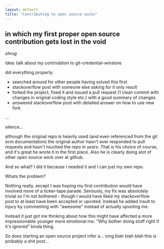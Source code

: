 ```yaml
---
layout: default
title: "Contributing to open source sucks"
---
```


## in which my first proper open source contribution gets lost in the void

*shrug*

idea: talk about my contriubtion to git-credential-winstore

did everything properly:

* searched around for other people having solved this first
* stackoverflow post with someone else asking for it only result
* forked the project, fixed it and issued a pull request (1 clean commit with changes in original coding style etc.) with a good summary of changes
* answered stackoverflow post with detailed answer on how to use new fork

...

silence...

although the original repo is heavily used (and even referenced from the git scm documentation) the original author hasn't ever responded to pull requests and hasn't touched the repo in years. That is his choice of course, and it's great he wrote it in the first place. Also he is clearly doing alot of other open source work over at github.

And so what? I did it because I needed it and I can just my own repo.

Whats the problem?

Nothing really, except I was hoping my first contribution would have involved more of a ticker-tape parade. Seriously, my fix was absolutely trivial so I'm not bothered - though I would have liked my stackoverflow post to at least have been accepted or upvoted. Instead he added insult to injury by commenting with "awesome" instead of actually upvoting me.

Instead it just got me thinking about how this might have affected a more impressionable younger more emotional me. "Why bother doing stuff right if it's ignored" kinda thing.

So does starting an open source project infer a... omg blah blah blah this is probably a shit post...


